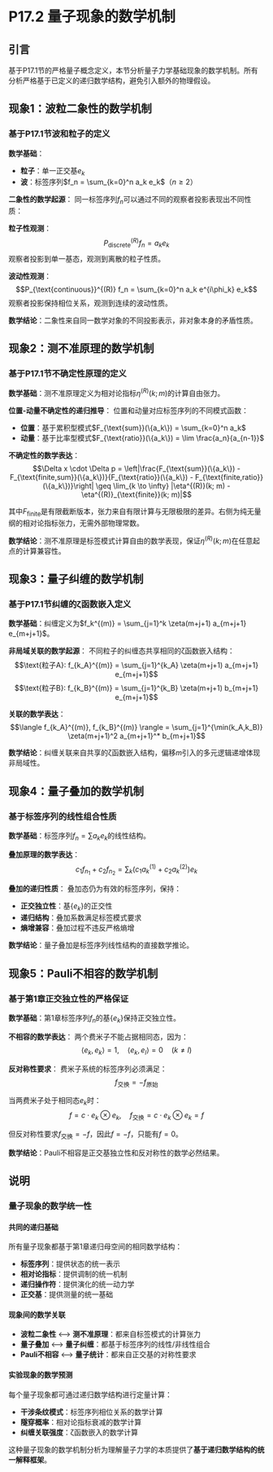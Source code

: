 # P17.2 量子现象的数学机制

## 引言

基于P17.1节的严格量子概念定义，本节分析量子力学基础现象的数学机制。所有分析严格基于已定义的递归数学结构，避免引入额外的物理假设。

## 现象1：波粒二象性的数学机制

### 基于P17.1节波和粒子的定义

**数学基础**：
- **粒子**：单一正交基$e_k$
- **波**：标签序列$f_n = \sum_{k=0}^n a_k e_k$（$n \geq 2$）

**二象性的数学起源**：
同一标签序列$f_n$可以通过不同的观察者投影表现出不同性质：

**粒子性观测**：
$$P_{\text{discrete}}^{(R)} f_n = a_k e_k$$
观察者投影到单一基态，观测到离散的粒子性质。

**波动性观测**：
$$P_{\text{continuous}}^{(R)} f_n = \sum_{k=0}^n a_k e^{i\phi_k} e_k$$
观察者投影保持相位关系，观测到连续的波动性质。

**数学结论**：二象性来自同一数学对象的不同投影表示，非对象本身的矛盾性质。

## 现象2：测不准原理的数学机制

### 基于P17.1节不确定性原理的定义

**数学基础**：测不准原理定义为相对论指标$\eta^{(R)}(k; m)$的计算自由张力。

**位置-动量不确定性的递归推导**：
位置和动量对应标签序列的不同模式函数：
- **位置**：基于累积型模式$F_{\text{sum}}(\{a_k\}) = \sum_{k=0}^n a_k$
- **动量**：基于比率型模式$F_{\text{ratio}}(\{a_k\}) = \lim \frac{a_n}{a_{n-1}}$

**不确定性的数学表达**：
$$\Delta x \cdot \Delta p = \left|\frac{F_{\text{sum}}(\{a_k\}) - F_{\text{finite,sum}}(\{a_k\})}{F_{\text{ratio}}(\{a_k\}) - F_{\text{finite,ratio}}(\{a_k\})}\right| \geq \lim_{k \to \infty} |\eta^{(R)}(k; m) - \eta^{(R)}_{\text{finite}}(k; m)|$$

其中$F_{\text{finite}}$是有限截断版本，张力来自有限计算与无限极限的差异。右侧为纯无量纲的相对论指标张力，无需外部物理常数。

**数学结论**：测不准原理是标签模式计算自由的数学表现，保证$\eta^{(R)}(k; m)$在任意起点的计算兼容性。

## 现象3：量子纠缠的数学机制

### 基于P17.1节纠缠的ζ函数嵌入定义

**数学基础**：纠缠定义为$f_k^{(m)} = \sum_{j=1}^k \zeta(m+j+1) a_{m+j+1} e_{m+j+1}$。

**非局域关联的数学起源**：
不同粒子的纠缠态共享相同的ζ函数嵌入结构：
$$\text{粒子A}: f_{k_A}^{(m)} = \sum_{j=1}^{k_A} \zeta(m+j+1) a_{m+j+1} e_{m+j+1}$$
$$\text{粒子B}: f_{k_B}^{(m)} = \sum_{j=1}^{k_B} \zeta(m+j+1) b_{m+j+1} e_{m+j+1}$$

**关联的数学表达**：
$$\langle f_{k_A}^{(m)}, f_{k_B}^{(m)} \rangle = \sum_{j=1}^{\min(k_A,k_B)} \zeta(m+j+1)^2 a_{m+j+1}^* b_{m+j+1}$$

**数学结论**：纠缠关联来自共享的ζ函数嵌入结构，偏移$m$引入的多元逻辑递增体现非局域性。

## 现象4：量子叠加的数学机制

### 基于标签序列的线性组合性质

**数学基础**：标签序列$f_n = \sum a_k e_k$的线性结构。

**叠加原理的数学表达**：
$$c_1 f_{n_1} + c_2 f_{n_2} = \sum_k (c_1 a_k^{(1)} + c_2 a_k^{(2)}) e_k$$

**叠加的递归性质**：
叠加态仍为有效的标签序列，保持：
- **正交独立性**：基$\{e_k\}$的正交性
- **递归结构**：叠加系数满足标签模式要求
- **熵增兼容**：叠加过程不违反严格熵增

**数学结论**：量子叠加是标签序列线性结构的直接数学推论。

## 现象5：Pauli不相容的数学机制

### 基于第1章正交独立性的严格保证

**数学基础**：第1章标签序列$f_n$的基$\{e_k\}$保持正交独立性。

**不相容的数学表达**：
两个费米子不能占据相同态，因为：
$$\langle e_k, e_k \rangle = 1, \quad \langle e_k, e_l \rangle = 0 \quad (k \neq l)$$

**反对称性要求**：
费米子系统的标签序列必须满足：
$$f_{\text{交换}} = -f_{\text{原始}}$$

当两费米子处于相同态$e_k$时：
$$f = c \cdot e_k \otimes e_k, \quad f_{\text{交换}} = c \cdot e_k \otimes e_k = f$$

但反对称性要求$f_{\text{交换}} = -f$，因此$f = -f$，只能有$f = 0$。

**数学结论**：Pauli不相容是正交基独立性和反对称性的数学必然结果。

## 说明

### **量子现象的数学统一性**

#### **共同的递归基础**
所有量子现象都基于第1章递归母空间的相同数学结构：
- **标签序列**：提供状态的统一表示
- **相对论指标**：提供调制的统一机制
- **递归操作符**：提供演化的统一动力学
- **正交基**：提供测量的统一基础

#### **现象间的数学关联**
- **波粒二象性** ⟷ **测不准原理**：都来自标签模式的计算张力
- **量子叠加** ⟷ **量子纠缠**：都基于标签序列的线性/非线性组合
- **Pauli不相容** ⟷ **量子统计**：都来自正交基的对称性要求

#### **实验现象的数学预测**
每个量子现象都可通过递归数学结构进行定量计算：
- **干涉条纹模式**：标签序列相位关系的数学计算
- **隧穿概率**：相对论指标衰减的数学计算
- **纠缠关联强度**：ζ函数嵌入的数学计算

这种量子现象的数学机制分析为理解量子力学的本质提供了**基于递归数学结构的统一解释框架**。